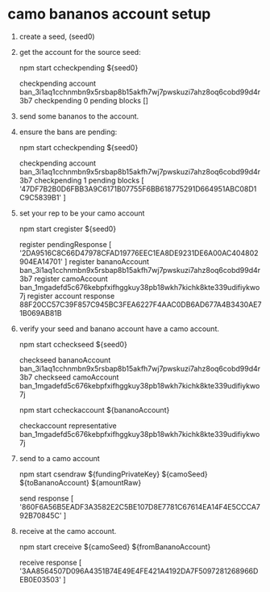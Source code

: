
# camo bananos account setup

1) create a seed, (seed0)

2) get the account for the source seed:

    npm start ccheckpending ${seed0}

    checkpending account ban_3i1aq1cchnmbn9x5rsbap8b15akfh7wj7pwskuzi7ahz8oq6cobd99d4r3b7
    checkpending  0 pending blocks []

3) send some bananos to the account.

4) ensure the bans are pending:

    npm start ccheckpending ${seed0}

    checkpending account ban_3i1aq1cchnmbn9x5rsbap8b15akfh7wj7pwskuzi7ahz8oq6cobd99d4r3b7
    checkpending  1 pending blocks [ '47DF7B2B0D6FBB3A9C6171B07755F6BB618775291D664951ABC08D1C9C5839B1' ]

4) set your rep to be your camo account

    npm start cregister ${seed0}

    register pendingResponse [ '2DA9516C8C66D47978CFAD19776EEC1EA8DE9231DE6A00AC404802904EA14701' ]
    register bananoAccount ban_3i1aq1cchnmbn9x5rsbap8b15akfh7wj7pwskuzi7ahz8oq6cobd99d4r3b7
    register camoAccount ban_1mgadefd5c676kebpfxifhggkuy38pb18wkh7kichk8kte339udifiykwo7j
    register account response 88F20CC57C39F857C945BC3FEA6227F4AAC0DB6AD677A4B3430AE71B069AB81B

5) verify your seed and banano account have a camo account.

    npm start ccheckseed ${seed0}

    checkseed bananoAccount ban_3i1aq1cchnmbn9x5rsbap8b15akfh7wj7pwskuzi7ahz8oq6cobd99d4r3b7
    checkseed camoAccount ban_1mgadefd5c676kebpfxifhggkuy38pb18wkh7kichk8kte339udifiykwo7j

    npm start ccheckaccount ${bananoAccount}

    checkaccount representative ban_1mgadefd5c676kebpfxifhggkuy38pb18wkh7kichk8kte339udifiykwo7j

6) send to a camo account

    npm start csendraw ${fundingPrivateKey} ${camoSeed} ${toBananoAccount} ${amountRaw}

    send response [ '860F6A56B5EADF3A3582E2C5BE107D8E7781C67614EA14F4E5CCCA792B70845C' ]

7) receive at the camo account.

    npm start creceive ${camoSeed} ${fromBananoAccount}

    receive response [ '3AA8564507D096A4351B74E49E4FE421A4192DA7F5097281268966DEB0E03503' ]
